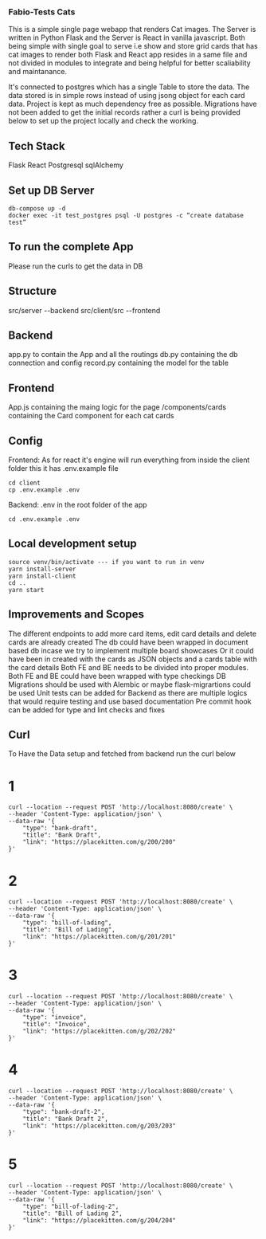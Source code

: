 ### Fabio-Tests Cats

This is a simple single page webapp that renders Cat images. The Server is written in Python Flask and the Server is React in vanilla javascript. Both being simple with single goal to serve i.e show and store grid cards that has cat images to render both Flask and React app resides in a same file and not divided in modules to integrate and being helpful for better scaliability and maintanance.

It's connected to postgres which has a single Table to store the data. The data stored is in simple rows instead of using jsong object for each card data. Project is kept as much dependency free as possible. Migrations have not been added to get the initial records rather a curl is being provided below to set up the project locally and check the working.

## Tech Stack
Flask
React
Postgresql
sqlAlchemy

## Set up DB Server
```
db-compose up -d
docker exec -it test_postgres psql -U postgres -c “create database test”
```

## To run the complete App
Please run the curls to get the data in DB


## Structure
src/server  --backend
src/client/src  --frontend

## Backend
app.py to contain the App and all the routings
db.py containing the db connection and config
record.py containing the model for the table

## Frontend
App.js containing the maing logic for the page
/components/cards containing the Card component for each cat cards

## Config
Frontend: As for react it's engine will run everything from inside the client folder this it has .env.example file
```
cd client
cp .env.example .env
```

Backend: .env in the root folder of the app
```
cd .env.example .env
```

## Local development setup
```
source venv/bin/activate --- if you want to run in venv
yarn install-server
yarn install-client
cd ..
yarn start
```

## Improvements and Scopes
The different endpoints to add more card items, edit card details and delete cards are already created
The db could have been wrapped in document based db incase we try to implement multiple board showcases
Or it could have been in created with the cards as JSON objects and a cards table with the card details
Both FE and BE needs to be divided into proper modules.
Both FE and BE could have been wrapped with type checkings
DB Migrations should be used with Alembic or maybe flask-migrartions could be used
Unit tests can be added for Backend as there are multiple logics that would require testing and use based documentation
Pre commit hook can be added for type and lint checks and fixes

## Curl
To Have the Data setup and fetched from backend run the curl below
# 1
```
curl --location --request POST 'http://localhost:8080/create' \
--header 'Content-Type: application/json' \
--data-raw '{
    "type": "bank-draft",
    "title": "Bank Draft",
    "link": "https://placekitten.com/g/200/200"
}'
```
# 2
```
curl --location --request POST 'http://localhost:8080/create' \
--header 'Content-Type: application/json' \
--data-raw '{
    "type": "bill-of-lading",
    "title": "Bill of Lading",
    "link": "https://placekitten.com/g/201/201"
}'
```
# 3
```
curl --location --request POST 'http://localhost:8080/create' \
--header 'Content-Type: application/json' \
--data-raw '{
    "type": "invoice",
    "title": "Invoice",
    "link": "https://placekitten.com/g/202/202"
}'
```
# 4
```
curl --location --request POST 'http://localhost:8080/create' \
--header 'Content-Type: application/json' \
--data-raw '{
    "type": "bank-draft-2",
    "title": "Bank Draft 2",
    "link": "https://placekitten.com/g/203/203"
}'
```
# 5
```
curl --location --request POST 'http://localhost:8080/create' \
--header 'Content-Type: application/json' \
--data-raw '{
    "type": "bill-of-lading-2",
    "title": "Bill of Lading 2",
    "link": "https://placekitten.com/g/204/204"
}'
```


